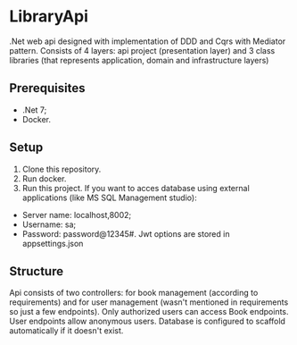 # LibraryApi
.Net web api designed with implementation of DDD and Cqrs with Mediator pattern. Consists of 4 layers: api project (presentation layer) and 3 class libraries (that represents application, domain and infrastructure layers)
## Prerequisites
- .Net 7;
- Docker.
## Setup
1. Clone this repository.
2. Run docker.
3. Run this project.
If you want to acces database using external applications (like MS SQL Management studio):
- Server name: localhost,8002;
- Username: sa;
- Password: password@12345#.
Jwt options are stored in appsettings.json 
## Structure
Api consists of two controllers: for book management (according to requirements) and for user management (wasn't mentioned in requirements so just a few endpoints).
Only authorized users can access Book endpoints. User endpoints allow anonymous users.
Database is configured to scaffold automatically if it doesn't exist.
